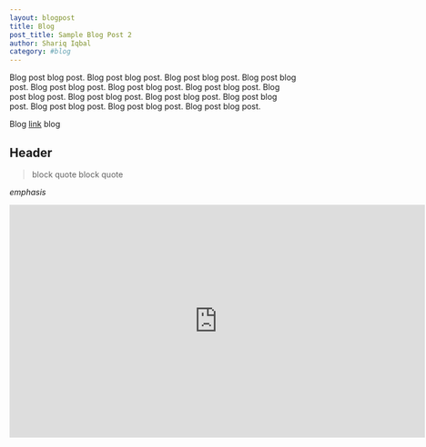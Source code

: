 ```yaml
---
layout: blogpost
title: Blog
post_title: Sample Blog Post 2
author: Shariq Iqbal
category: #blog
---
```


Blog post blog post. Blog post blog post. Blog post blog post. Blog post blog post. Blog post blog post. Blog post blog post. Blog post blog post. Blog post blog post. Blog post blog post. Blog post blog post. Blog post blog post. Blog post blog post. Blog post blog post. Blog post blog post.

Blog [link](google.com) blog

## Header

> block quote
> block quote

*emphasis*

<div class="video-container">
<iframe width="730" height="410" src="https://www.youtube.com/embed/E6c9Z0Mkc-E?rel=0&amp;showinfo=0" frameborder="0" allowfullscreen></iframe>
</div>
